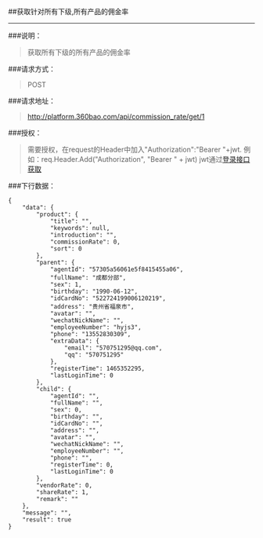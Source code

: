 ##获取针对所有下级,所有产品的佣金率

------------
###说明：
> 获取所有下级的所有产品的佣金率

###请求方式：
> POST

###请求地址：
> http://platform.360bao.com/api/commission_rate/get/1

###授权：
> 需要授权，在request的Header中加入"Authorization":"Bearer "+jwt.
  例如：req.Header.Add("Authorization", "Bearer " + jwt)
  jwt通过[登录接口获取](https://github.com/360bao/Manual/blob/master/%E5%BC%80%E6%94%BE%E5%B9%B3%E5%8F%B0/%E9%94%80%E5%94%AE%E7%AE%A1%E7%90%86api/v4/%E8%B4%A6%E5%8F%B7%E6%8E%A7%E5%88%B6/%E7%99%BB%E5%BD%95.md)


###下行数据：
```
{
    "data": {
        "product": {
            "title": "",
            "keywords": null,
            "introduction": "",
            "commissionRate": 0,
            "sort": 0
        },
        "parent": {
            "agentId": "57305a56061e5f8415455a06",
            "fullName": "成都分部",
            "sex": 1,
            "birthday": "1990-06-12",
            "idCardNo": "522724199006120219",
            "address": "贵州省福泉市",
            "avatar": "",
            "wechatNickName": "",
            "employeeNumber": "hyjs3",
            "phone": "13552830309",
            "extraData": {
                "email": "570751295@qq.com",
                "qq": "570751295"
            },
            "registerTime": 1465352295,
            "lastLoginTime": 0
        },
        "child": {
            "agentId": "",
            "fullName": "",
            "sex": 0,
            "birthday": "",
            "idCardNo": "",
            "address": "",
            "avatar": "",
            "wechatNickName": "",
            "employeeNumber": "",
            "phone": "",
            "registerTime": 0,
            "lastLoginTime": 0
        },
        "vendorRate": 0,
        "shareRate": 1,
        "remark": ""
    },
    "message": "",
    "result": true
}
```

